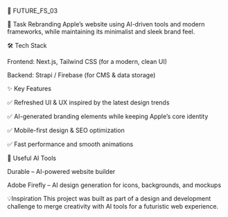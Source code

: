 
🚀 FUTURE_FS_03

📌 Task
Rebranding Apple’s website using AI-driven tools and modern frameworks, while maintaining its minimalist and sleek brand feel.

🛠 Tech Stack

Frontend: Next.js, Tailwind CSS (for a modern, clean UI)

Backend: Strapi / Firebase (for CMS & data storage)

✨ Key Features

✅ Refreshed UI & UX inspired by the latest design trends

✅ AI-generated branding elements while keeping Apple’s core identity

✅ Mobile-first design & SEO optimization

✅ Fast performance and smooth animations

🤖 Useful AI Tools

Durable – AI-powered website builder

Adobe Firefly – AI design generation for icons, backgrounds, and mockups

💡Inspiration
This project was built as part of a design and development challenge to merge creativity with AI tools for a futuristic web experience.

